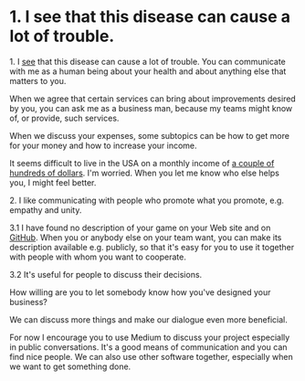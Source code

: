 # 1. I see that this disease can cause a lot of trouble.

1\. I [see](https://www.mayoclinic.org/diseases-conditions/crohns-disease/symptoms-causes/syc-20353304) that this disease can cause a lot of trouble. You can communicate with me as a human being about your health and about anything else that matters to you.

When we agree that certain services can bring about improvements desired by you, you can ask me as a business man, because my teams might know of, or provide, such services.

When we discuss your expenses, some subtopics can be how to get more for your money and how to increase your income.

It seems difficult to live in the USA on a monthly income of [a couple of hundreds of dollars](https://www.patreon.com/Shaostoul). I'm worried. When you let me know who else helps you, I might feel better.

2\. I like communicating with people who promote what you promote, e.g. empathy and unity.

3.1 I have found no description of your game on your Web site and on [GitHub](https://github.com/Shaostoul/Project-Universe). When you or anybody else on your team want, you can make its description available e.g. publicly, so that it's easy for you to use it together with people with whom you want to cooperate.

3.2 It's useful for people to discuss their decisions.

How willing are you to let somebody know how you've designed your business?

We can discuss more things and make our dialogue even more beneficial.

For now I encourage you to use Medium to discuss your project especially in public conversations. It's a good means of communication and you can find nice people. We can also use other software together, especially when we want to get something done.